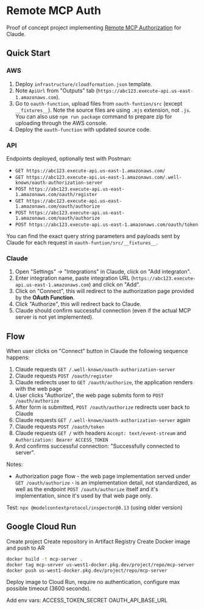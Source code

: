 # Remote MCP Auth

Proof of concept project implementing
[Remote MCP Authorization](https://modelcontextprotocol.io/specification/2025-03-26/basic/authorization) for Claude.

## Quick Start

### AWS

1. Deploy `infrastructure/cloudformation.json` template.
2. Note `ApiUrl` from "Outputs" tab (`https://abc123.execute-api.us-east-1.amazonaws.com`).
3. Go to `oauth-function`, upload files from `oauth-funtion/src` (except `__fixtures__`). Note the source files are
   using `.mjs` extension, not `.js`. You can also use `npm run package` command to prepare zip for uploading through
   the AWS console.
4. Deploy the `oauth-function` with updated source code.

### API

Endpoints deployed, optionally test with Postman:

* `GET https://abc123.execute-api.us-east-1.amazonaws.com/`
* `GET https://abc123.execute-api.us-east-1.amazonaws.com/.well-known/oauth-authorization-server`
* `POST https://abc123.execute-api.us-east-1.amazonaws.com/oauth/register`
* `GET https://abc123.execute-api.us-east-1.amazonaws.com/oauth/authorize`
* `POST https://abc123.execute-api.us-east-1.amazonaws.com/oauth/authorize`
* `POST https://abc123.execute-api.us-east-1.amazonaws.com/oauth/token`

You can find the exact query string parameters and payloads sent by Claude for each request in
`oauth-funtion/src/__fixtures__`.

### Claude

1. Open "Settings" -> "Integrations" in Claude, click on "Add integraton".
2. Enter integration name, paste integration URL (`https://abc123.execute-api.us-east-1.amazonaws.com`) and click on
   "Add".
3. Click on "Connect", this will redirect to the authorization page provided by the **OAuth Function**.
4. Click "Authorize", this will redirect back to Claude.
5. Claude should confirm successful connection (even if the actual MCP server is not yet implemented).

## Flow

When user clicks on "Connect" button in Claude the following sequence happens:

1. Claude requests `GET /.well-known/oauth-authorization-server`
2. Claude requests `POST /oauth/register`
3. Claude redirects user to `GET /oauth/authorize`, the application renders with the web page
4. User clicks "Authorize", the web page submits form to `POST /oauth/authorize`
5. After form is submitted, `POST /oauth/authorize` redirects user back to Claude
6. Claude requests `GET /.well-known/oauth-authorization-server` again
7. Claude requests `POST /oauth/token`
8. Claude requests `GET /` with headers `Accept: text/event-stream` and `Authorization: Bearer ACCESS_TOKEN`
9. And confirms successful connection: "Successfully connected to server".

Notes:

* Authorization page flow - the web page implementation served under `GET /oauth/authorize` - is an implementation
  detail, not standardized, as well as the endpoint `POST /oauth/authorize` itself and it's implementation, since it's
  used by that web page only.

Test: `npx @modelcontextprotocol/inspector@0.13` (using older version)

## Google Cloud Run

Create project
Create repository in Artifact Registry
Create Docker image and push to AR 

```sh
docker build -t mcp-server .
docker tag mcp-server us-west1-docker.pkg.dev/project/repo/mcp-server
docker push us-west1-docker.pkg.dev/project/repo/mcp-server
```

Deploy image to Cloud Run, require no authentication, configure max possible timeout (3600 seconds).

Add env vars:
ACCESS_TOKEN_SECRET
OAUTH_API_BASE_URL
